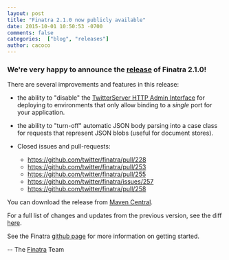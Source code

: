 ```yaml
---
layout: post
title: "Finatra 2.1.0 now publicly available"
date: 2015-10-01 10:50:53 -0700
comments: false
categories:  ["blog", "releases"]
author: cacoco
---
```


### We're very happy to announce the [release](https://github.com/twitter/finatra/releases/tag/v2.1.0)  of Finatra 2.1.0!

There are several improvements and features in this release:

- the ability to "disable" the [TwitterServer HTTP Admin Interface](http://twitter.github.io/twitter-server/Features.html#http-admin-interface) for deploying to environments that only allow binding to a *single* port for your application.
- the ability to "turn-off" automatic JSON body parsing into a case class for requests that represent JSON blobs (useful for document stores).
- Closed issues and pull-requests:

  * https://github.com/twitter/finatra/pull/228
  * https://github.com/twitter/finatra/pull/253
  * https://github.com/twitter/finatra/pull/255
  * https://github.com/twitter/finatra/issues/257
  * https://github.com/twitter/finatra/pull/258

You can download the release from [Maven Central][maven-central].

For a full list of changes and updates from the previous version, see the diff [here](https://github.com/twitter/finatra/compare/v2.0.1...v2.1.0).

See the Finatra [github page](https://github.com/twitter/finatra) for more information on getting started.

-- The [Finatra](https://groups.google.com/forum/#!forum/finatra-users) Team

[maven-central]: http://search.maven.org/#search%7Cga%7C1%7Cg%3A%22com.twitter.finatra%22%20AND%20v%3A%222.1.0%22
